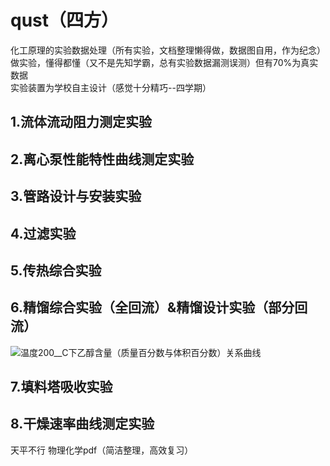 # qust（四方）
化工原理的实验数据处理（所有实验，文档整理懒得做，数据图自用，作为纪念）<br>
做实验，懂得都懂（又不是先知学霸，总有实验数据漏测误测）但有70%为真实数据<br>
实验装置为学校自主设计（感觉十分精巧--四学期）<br>

##  1.流体流动阻力测定实验







## 2.离心泵性能特性曲线测定实验





## 3.管路设计与安装实验




## 4.过滤实验




## 5.传热综合实验


## 6.精馏综合实验（全回流）&精馏设计实验（部分回流）

![温度20$0__C$下乙醇含量（质量百分数与体积百分数）关系曲线]("实验/部分精馏与全回流/IMG_20221205_090836.jpg")<br>


## 7.填料塔吸收实验



## 8.干燥速率曲线测定实验
   天平不行
物理化学pdf（简洁整理，高效复习）
